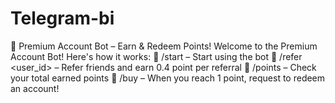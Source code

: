 # Telegram-bi
🤖 Premium Account Bot – Earn &amp; Redeem Points!  Welcome to the Premium Account Bot! Here's how it works:  🔹 /start – Start using the bot 🔹 /refer &lt;user_id> – Refer friends and earn 0.4 point per referral 🔹 /points – Check your total earned points 🔹 /buy – When you reach 1 point, request to redeem an account!
